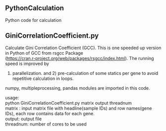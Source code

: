 ## PythonCalculation
Python code for calculation

## GiniCorrelationCoefficient.py
Calculate Gini Correlation Coefficient (GCC). This is one speeded up version in Python of GCC from rsgcc Package  
(https://cran.r-project.org/web/packages/rsgcc/index.html). The running speed is improved by  
1) parallelization. and 2) pre-calculation of some statics per gene to avoid repetitive calculation in loops.

numpy, multipleprocessing, pandas modules are imported in this code.  

usage:  
python GiniCorrelationCoefficient.py    matrix   output    threadnum  
matrix : input matrix file with headline(sample IDs) and row names(gene IDs), each row contains data for each gene.  
output: output file  
threadnum: number of cores to be used  

